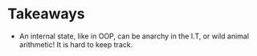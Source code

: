 # Takeaways

- An internal state, like in OOP, can be anarchy in the I.T, or wild animal arithmetic! It is hard to keep track.
